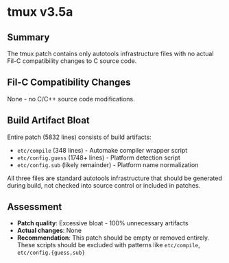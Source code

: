 # tmux v3.5a

## Summary
The tmux patch contains only autotools infrastructure files with no actual Fil-C compatibility changes to C source code.

## Fil-C Compatibility Changes
None - no C/C++ source code modifications.

## Build Artifact Bloat
Entire patch (5832 lines) consists of build artifacts:
- `etc/compile` (348 lines) - Automake compiler wrapper script
- `etc/config.guess` (1748+ lines) - Platform detection script  
- `etc/config.sub` (likely remainder) - Platform name normalization

All three files are standard autotools infrastructure that should be generated during build, not checked into source control or included in patches.

## Assessment
- **Patch quality**: Excessive bloat - 100% unnecessary artifacts
- **Actual changes**: None
- **Recommendation**: This patch should be empty or removed entirely. These scripts should be excluded with patterns like `etc/compile`, `etc/config.{guess,sub}`
